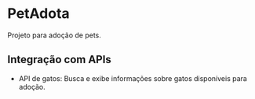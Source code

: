 # PetAdota

Projeto para adoção de pets.

## Integração com APIs
- API de gatos: Busca e exibe informações sobre gatos disponíveis para adoção.